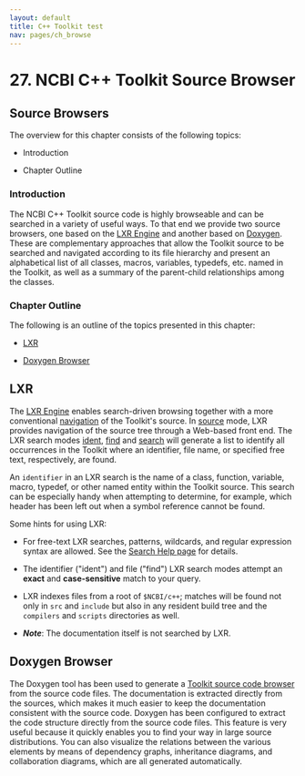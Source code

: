 ```yaml
---
layout: default
title: C++ Toolkit test
nav: pages/ch_browse
---
```



27\. NCBI C++ Toolkit Source Browser
==================================================

Source Browsers
---------------

The overview for this chapter consists of the following topics:

-   Introduction

-   Chapter Outline

### Introduction

The NCBI C++ Toolkit source code is highly browseable and can be searched in a variety of useful ways. To that end we provide two source browsers, one based on the [LXR Engine](#ch-browse.lxr) and another based on [Doxygen](#ch-browse.doxygen). These are complementary approaches that allow the Toolkit source to be searched and navigated according to its file hierarchy and present an alphabetical list of all classes, macros, variables, typedefs, etc. named in the Toolkit, as well as a summary of the parent-child relationships among the classes.

### Chapter Outline

The following is an outline of the topics presented in this chapter:

-   [LXR](#ch-browse.lxr)

-   [Doxygen Browser](#ch-browse.doxygen)

<a name="ch-browse.lxr"></a>

LXR
---

The [LXR Engine](http://www.ncbi.nlm.nih.gov/IEB/ToolBox/CPP_DOC/lxr/blurb.html) enables search-driven browsing together with a more conventional [navigation](http://www.ncbi.nlm.nih.gov/IEB/ToolBox/CPP_DOC/lxr/source) of the Toolkit's source. In [source](http://www.ncbi.nlm.nih.gov/IEB/ToolBox/CPP_DOC/lxr/source) mode, LXR provides navigation of the source tree through a Web-based front end. The LXR search modes [ident](http://www.ncbi.nlm.nih.gov/IEB/ToolBox/CPP_DOC/lxr/ident), [find](http://www.ncbi.nlm.nih.gov/IEB/ToolBox/CPP_DOC/lxr/find) and [search](http://www.ncbi.nlm.nih.gov/IEB/ToolBox/CPP_DOC/lxr/search) will generate a list to identify all occurrences in the Toolkit where an identifier, file name, or specified free text, respectively, are found.

An `identifier` in an LXR search is the name of a class, function, variable, macro, typedef, or other named entity within the Toolkit source. This search can be especially handy when attempting to determine, for example, which header has been left out when a symbol reference cannot be found.

Some hints for using LXR:

-   For free-text LXR searches, patterns, wildcards, and regular expression syntax are allowed. See the [Search Help page](http://tidy.sourceforge.net/lxr_search_help.html) for details.

-   The identifier ("ident") and file ("find") LXR search modes attempt an **exact** and **case-sensitive** match to your query.

-   LXR indexes files from a root of `$NCBI/c++`; matches will be found not only in `src` and `include` but also in any resident build tree and the `compilers` and `scripts` directories as well.

-   ***Note***: The documentation itself is not searched by LXR.

<a name="ch-browse.doxygen"></a>

Doxygen Browser
---------------

The Doxygen tool has been used to generate a [Toolkit source code browser](http://www.ncbi.nlm.nih.gov/IEB/ToolBox/CPP_DOC/doxyhtml/index.html) from the source code files. The documentation is extracted directly from the sources, which makes it much easier to keep the documentation consistent with the source code. Doxygen has been configured to extract the code structure directly from the source code files. This feature is very useful because it quickly enables you to find your way in large source distributions. You can also visualize the relations between the various elements by means of dependency graphs, inheritance diagrams, and collaboration diagrams, which are all generated automatically.


